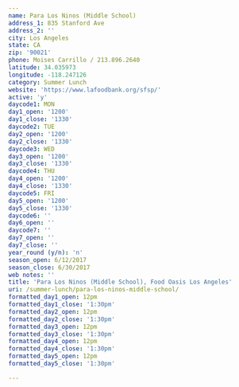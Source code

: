 ```yaml
---
name: Para Los Ninos (Middle School)
address_1: 835 Stanford Ave
address_2: ''
city: Los Angeles
state: CA
zip: '90021'
phone: Moises Carrillo / 213.896.2640
latitude: 34.035973
longitude: -118.247126
category: Summer Lunch
website: 'https://www.lafoodbank.org/sfsp/'
active: 'y'
daycode1: MON
day1_open: '1200'
day1_close: '1330'
daycode2: TUE
day2_open: '1200'
day2_close: '1330'
daycode3: WED
day3_open: '1200'
day3_close: '1330'
daycode4: THU
day4_open: '1200'
day4_close: '1330'
daycode5: FRI
day5_open: '1200'
day5_close: '1330'
daycode6: ''
day6_open: ''
daycode7: ''
day7_open: ''
day7_close: ''
year_round (y/n): 'n'
season_open: 6/12/2017
season_close: 6/30/2017
web notes: ''
title: 'Para Los Ninos (Middle School), Food Oasis Los Angeles'
uri: /summer-lunch/para-los-ninos-middle-school/
formatted_day1_open: 12pm
formatted_day1_close: '1:30pm'
formatted_day2_open: 12pm
formatted_day2_close: '1:30pm'
formatted_day3_open: 12pm
formatted_day3_close: '1:30pm'
formatted_day4_open: 12pm
formatted_day4_close: '1:30pm'
formatted_day5_open: 12pm
formatted_day5_close: '1:30pm'

---
```



